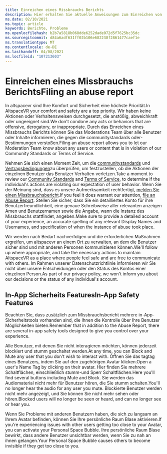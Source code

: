 ```yaml
---
title: Einreichen eines Missbrauchs Berichts
description: Hier erhalten Sie aktuelle Anweisungen zum Einreichen von Missbrauchs Berichten und in-App-Sicherheitsfeatures für altspacevr.
ms.date: 02/10/2021
ms.topic: article
keywords: Berichte, Probleme
ms.openlocfilehash: b2b7a5818b068dde6252dade072d5f7625bc35dc
ms.sourcegitcommit: d84a6adf631ff02b106e682238f2861477caef1e
ms.translationtype: MT
ms.contentlocale: de-DE
ms.lasthandoff: 04/08/2021
ms.locfileid: "107213603"
---
```

# <a name="filing-an-abuse-report"></a><span data-ttu-id="f6d5d-104">Einreichen eines Missbrauchs Berichts</span><span class="sxs-lookup"><span data-stu-id="f6d5d-104">Filing an abuse report</span></span>

<span data-ttu-id="f6d5d-105">In altspacevr sind Ihre Komfort und Sicherheit eine höchste Priorität.</span><span class="sxs-lookup"><span data-stu-id="f6d5d-105">In AltspaceVR your comfort and safety are a top priority.</span></span> <span data-ttu-id="f6d5d-106">Wir haben keine Aktionen oder Verhaltensweisen durchgesetzt, die anstößig, abweichkraft oder ungeeignet sind.</span><span class="sxs-lookup"><span data-stu-id="f6d5d-106">We don't condone any acts or behaviors that are offensive, derogatory, or inappropriate.</span></span> <span data-ttu-id="f6d5d-107">Durch das Einreichen eines Missbrauchs Berichts können Sie das Moderations Team über alle Benutzer oder Inhalte informieren, die gegen die communitystandards oder-Bestimmungen verstoßen.</span><span class="sxs-lookup"><span data-stu-id="f6d5d-107">Filing an abuse report allows you to let our Moderation Team know about any users or content that is in violation of our Community Standards or Terms of Service.</span></span>

<span data-ttu-id="f6d5d-108">Nehmen Sie sich einen Moment Zeit, um die [communitystandards](community-standards.md) und [Vertragsbedingungen](https://altvr.com/terms-of-service/#:~:text=1%20Consideration.%20AltVR%20currently%20provides%20free%20access%20to,...%205%20Eligibility.%20...%206%20Additional%20Terms.%20)zu überprüfen, um festzustellen, ob die Aktionen der einzelnen Benutzer das Benutzer Verhalten verletzen.</span><span class="sxs-lookup"><span data-stu-id="f6d5d-108">Take a moment to review our [Community Standards](community-standards.md) and [Terms of Service](https://altvr.com/terms-of-service/#:~:text=1%20Consideration.%20AltVR%20currently%20provides%20free%20access%20to,...%205%20Eligibility.%20...%206%20Additional%20Terms.%20), to determine if the individual's actions are violating our expectation of user behavior.</span></span> <span data-ttu-id="f6d5d-109">Wenn Sie der Meinung sind, dass es unsere Aufmerksamkeit rechtfertigt, [melden Sie einen Missbrauchsbericht](https://help.altvr.com/hc/requests/new?ticket_form_id=360000032154).</span><span class="sxs-lookup"><span data-stu-id="f6d5d-109">If you feel it does warrant our attention, [file an Abuse Report](https://help.altvr.com/hc/requests/new?ticket_form_id=360000032154).</span></span> <span data-ttu-id="f6d5d-110">Stellen Sie sicher, dass Sie ein detailliertes Konto für ihre Benutzerfreundlichkeit, eine genaue Schreibweise aller relevanten anzeigen Amen und Benutzernamen sowie die Angabe, wann die Instanz des Missbrauchs stattfindet, angeben.</span><span class="sxs-lookup"><span data-stu-id="f6d5d-110">Make sure to provide a detailed account of your experience, an accurate spelling of any relevant Display Names and Usernames, and specification of when the instance of abuse took place.</span></span> 

<span data-ttu-id="f6d5d-111">Wir werden nach Bedarf nachverfolgen und die erforderlichen Maßnahmen ergreifen, um altspacevr an einem Ort zu verwalten, an dem die Benutzer sicher sind und mit anderen Personen kommunizieren können.</span><span class="sxs-lookup"><span data-stu-id="f6d5d-111">We'll follow up where appropriate, and take the necessary actions to maintain AltspaceVR as a place where people feel safe and are free to communicate with others.</span></span> <span data-ttu-id="f6d5d-112">Im Rahmen unserer Datenschutzrichtlinie informieren wir Sie nicht über unsere Entscheidungen oder den Status des Kontos einer einzelnen Person.</span><span class="sxs-lookup"><span data-stu-id="f6d5d-112">As part of our privacy policy, we won't inform you about our decisions or the status of any individual's account.</span></span>

## <a name="in-app-safety-features"></a><span data-ttu-id="f6d5d-113">In-App Sicherheits Features</span><span class="sxs-lookup"><span data-stu-id="f6d5d-113">In-App Safety Features</span></span>

<span data-ttu-id="f6d5d-114">Beachten Sie, dass zusätzlich zum Missbrauchsbericht mehrere in-App-Sicherheitstools vorhanden sind, die Ihnen die Kontrolle über Ihre Benutzer Möglichkeiten bieten.</span><span class="sxs-lookup"><span data-stu-id="f6d5d-114">Remember that in addition to the Abuse Report, there are several in-app safety tools designed to give you control over your experience.</span></span> 

<span data-ttu-id="f6d5d-115">Alle Benutzer, mit denen Sie nicht interagieren möchten, können jederzeit blockiert und stumm geschaltet werden.</span><span class="sxs-lookup"><span data-stu-id="f6d5d-115">At any time, you can Block and Mute any user that you don't wish to interact with.</span></span> <span data-ttu-id="f6d5d-116">Öffnen Sie das tagtag eines Benutzers, indem Sie auf den zugehörigen Avatar klicken.</span><span class="sxs-lookup"><span data-stu-id="f6d5d-116">Open a user's Name Tag by clicking on their avatar.</span></span> <span data-ttu-id="f6d5d-117">Hier finden Sie mehrere Schaltflächen, einschließlich stumm-und Sperr Schaltflächen.</span><span class="sxs-lookup"><span data-stu-id="f6d5d-117">Here you'll find several buttons including Mute and Block.</span></span> <span data-ttu-id="f6d5d-118">Sie werden das Audiomaterial nicht mehr für Benutzer hören, die Sie stumm schalten.</span><span class="sxs-lookup"><span data-stu-id="f6d5d-118">You'll no longer hear the audio for any user you mute.</span></span> <span data-ttu-id="f6d5d-119">Blockierte Benutzer werden nicht mehr angezeigt, und Sie können Sie nicht mehr sehen oder hören.</span><span class="sxs-lookup"><span data-stu-id="f6d5d-119">Blocked users will no longer be seen or heard, and can no longer see or hear you.</span></span> 

<span data-ttu-id="f6d5d-120">Wenn Sie Probleme mit anderen Benutzern haben, die sich zu langsam an Ihrem Avatar befinden, können Sie Ihre persönliche Raum Blase aktivieren.</span><span class="sxs-lookup"><span data-stu-id="f6d5d-120">If you're experiencing issues with other users getting too close to your Avatar, you can activate your Personal Space Bubble.</span></span> <span data-ttu-id="f6d5d-121">Ihre persönliche Raum Blase bewirkt, dass andere Benutzer unsichtbar werden, wenn Sie zu nah an ihnen gelangen.</span><span class="sxs-lookup"><span data-stu-id="f6d5d-121">Your Personal Space Bubble causes others to become invisible if they get too close to you.</span></span> 